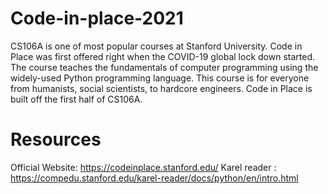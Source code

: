 # Code-in-place-2021
CS106A is one of most popular courses at Stanford University. Code in Place was first offered right when the COVID-19 global lock down started. The course teaches the fundamentals of computer programming using the widely-used Python programming language. This course is for everyone from humanists, social scientists, to hardcore engineers. Code in Place is built off the first half of CS106A.

# Resources
Official Website: https://codeinplace.stanford.edu/
Karel reader : https://compedu.stanford.edu/karel-reader/docs/python/en/intro.html

